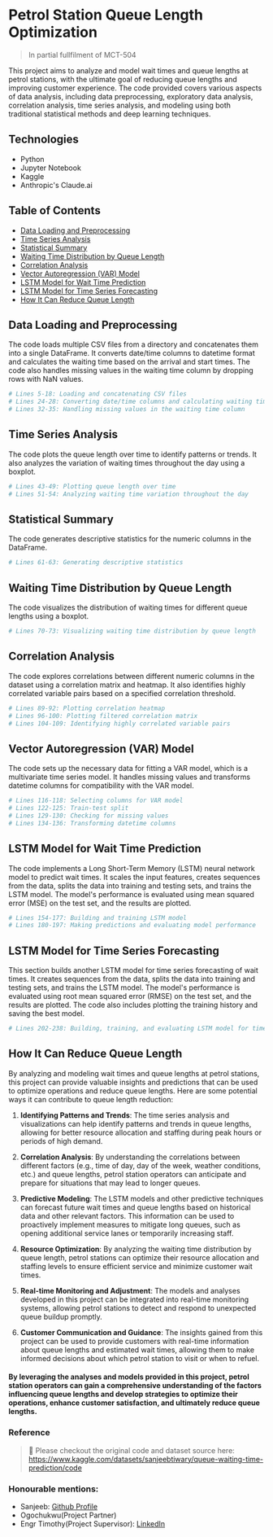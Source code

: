 # Petrol Station Queue Length Optimization
> In partial fullfilment of MCT-504

This project aims to analyze and model wait times and queue lengths at petrol stations, with the ultimate goal of reducing queue lengths and improving customer experience. The code provided covers various aspects of data analysis, including data preprocessing, exploratory data analysis, correlation analysis, time series analysis, and modeling using both traditional statistical methods and deep learning techniques.

## Technologies
- Python
- Jupyter Notebook
- Kaggle
- Anthropic's Claude.ai

## Table of Contents

- [Data Loading and Preprocessing](#data-loading-and-preprocessing)
- [Time Series Analysis](#time-series-analysis)
- [Statistical Summary](#statistical-summary)
- [Waiting Time Distribution by Queue Length](#waiting-time-distribution-by-queue-length)
- [Correlation Analysis](#correlation-analysis)
- [Vector Autoregression (VAR) Model](#vector-autoregression-var-model)
- [LSTM Model for Wait Time Prediction](#lstm-model-for-wait-time-prediction)
- [LSTM Model for Time Series Forecasting](#lstm-model-for-time-series-forecasting)
- [How It Can Reduce Queue Length](#how-it-can-reduce-queue-length)

## Data Loading and Preprocessing

The code loads multiple CSV files from a directory and concatenates them into a single DataFrame. It converts date/time columns to datetime format and calculates the waiting time based on the arrival and start times. The code also handles missing values in the waiting time column by dropping rows with NaN values.

```python
# Lines 5-18: Loading and concatenating CSV files
# Lines 24-28: Converting date/time columns and calculating waiting time
# Lines 32-35: Handling missing values in the waiting time column
```

## Time Series Analysis

The code plots the queue length over time to identify patterns or trends. It also analyzes the variation of waiting times throughout the day using a boxplot.

```python
# Lines 43-49: Plotting queue length over time
# Lines 51-54: Analyzing waiting time variation throughout the day
```

## Statistical Summary

The code generates descriptive statistics for the numeric columns in the DataFrame.

```python
# Lines 61-63: Generating descriptive statistics
```

## Waiting Time Distribution by Queue Length

The code visualizes the distribution of waiting times for different queue lengths using a boxplot.

```python
# Lines 70-73: Visualizing waiting time distribution by queue length
```

## Correlation Analysis

The code explores correlations between different numeric columns in the dataset using a correlation matrix and heatmap. It also identifies highly correlated variable pairs based on a specified correlation threshold.

```python
# Lines 89-92: Plotting correlation heatmap
# Lines 96-100: Plotting filtered correlation matrix
# Lines 104-109: Identifying highly correlated variable pairs
```

## Vector Autoregression (VAR) Model

The code sets up the necessary data for fitting a VAR model, which is a multivariate time series model. It handles missing values and transforms datetime columns for compatibility with the VAR model.

```python
# Lines 116-118: Selecting columns for VAR model
# Lines 122-125: Train-test split
# Lines 129-130: Checking for missing values
# Lines 134-136: Transforming datetime columns
```

## LSTM Model for Wait Time Prediction

The code implements a Long Short-Term Memory (LSTM) neural network model to predict wait times. It scales the input features, creates sequences from the data, splits the data into training and testing sets, and trains the LSTM model. The model's performance is evaluated using mean squared error (MSE) on the test set, and the results are plotted.

```python
# Lines 154-177: Building and training LSTM model
# Lines 180-197: Making predictions and evaluating model performance
```

## LSTM Model for Time Series Forecasting

This section builds another LSTM model for time series forecasting of wait times. It creates sequences from the data, splits the data into training and testing sets, and trains the LSTM model. The model's performance is evaluated using root mean squared error (RMSE) on the test set, and the results are plotted. The code also includes plotting the training history and saving the best model.

```python
# Lines 202-238: Building, training, and evaluating LSTM model for time series forecasting
```

## How It Can Reduce Queue Length

By analyzing and modeling wait times and queue lengths at petrol stations, this project can provide valuable insights and predictions that can be used to optimize operations and reduce queue lengths. Here are some potential ways it can contribute to queue length reduction:

1. **Identifying Patterns and Trends**: The time series analysis and visualizations can help identify patterns and trends in queue lengths, allowing for better resource allocation and staffing during peak hours or periods of high demand.

2. **Correlation Analysis**: By understanding the correlations between different factors (e.g., time of day, day of the week, weather conditions, etc.) and queue lengths, petrol station operators can anticipate and prepare for situations that may lead to longer queues.

3. **Predictive Modeling**: The LSTM models and other predictive techniques can forecast future wait times and queue lengths based on historical data and other relevant factors. This information can be used to proactively implement measures to mitigate long queues, such as opening additional service lanes or temporarily increasing staff.

4. **Resource Optimization**: By analyzing the waiting time distribution by queue length, petrol stations can optimize their resource allocation and staffing levels to ensure efficient service and minimize customer wait times.

5. **Real-time Monitoring and Adjustment**: The models and analyses developed in this project can be integrated into real-time monitoring systems, allowing petrol stations to detect and respond to unexpected queue buildup promptly.

6. **Customer Communication and Guidance**: The insights gained from this project can be used to provide customers with real-time information about queue lengths and estimated wait times, allowing them to make informed decisions about which petrol station to visit or when to refuel.

#### By leveraging the analyses and models provided in this project, petrol station operators can gain a comprehensive understanding of the factors influencing queue lengths and develop strategies to optimize their operations, enhance customer satisfaction, and ultimately reduce queue lengths.

### Reference
> 🤗 Please checkout the original code and dataset source here: https://www.kaggle.com/datasets/sanjeebtiwary/queue-waiting-time-prediction/code

### Honourable mentions:

- Sanjeeb: [Github Profile](https://github.com/sanjeebtiwary)
- Ogochukwu(Project Partner)
- Engr Timothy(Project Supervisor): [LinkedIn](https://www.linkedin.com/in/engr-araoye-timothy-a53bb8120)